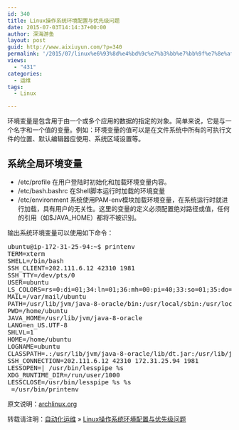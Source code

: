 ```yaml
---
id: 340
title: Linux操作系统环境配置与优先级问题
date: 2015-07-03T14:14:37+00:00
author: 深海游鱼
layout: post
guid: http://www.aixiuyun.com/?p=340
permalink: '/2015/07/linux%e6%93%8d%e4%bd%9c%e7%b3%bb%e7%bb%9f%e7%8e%af%e5%a2%83%e9%85%8d%e7%bd%ae%e4%b8%8e%e4%bc%98%e5%85%88%e7%ba%a7%e9%97%ae%e9%a2%98.html'
views:
  - "431"
categories:
  - 运维
tags:
  - Linux

---
```

环境变量是包含用于由一个或多个应用的​​数据的指定的对象。简单来说，它是与一个名字和一个值的变量。例如：环境变量的值可以是在文件系统中所有的可执行文件的位置、默认编辑器应使用、系统区域设置等。

## 系统全局环境变量

  * /etc/profile 在用户登陆时初始化和加载环境变量内容。
  * /etc/bash.bashrc 在Shell脚本运行时加载的环境变量
  * /etc/environment 系统使用PAM-env模块加载环境变量，在系统运行时就进行加载，具有用户的无关性。这里的变量的定义必须配置绝对路径或值，任何的引用（如$JAVA_HOME）都将不被识别。

输出系统环境变量可以使用如下命令：

<pre class="prettyprint linenums">ubuntu@ip-172-31-25-94:~$ printenv 
TERM=xterm
SHELL=/bin/bash
SSH_CLIENT=202.111.6.12 42310 1981
SSH_TTY=/dev/pts/0
USER=ubuntu
LS_COLORS=rs=0:di=01;34:ln=01;36:mh=00:pi=40;33:so=01;35:do=01;35:bd=40;33;01:cd=40;33;01:or=40;31;01:su=37;41:sg=30;43:ca=30;41:tw=30;42:ow=34;42:st=37;44:ex=01;32:*.tar=01;31:*.tgz=01;31:*.arj=01;31:*.taz=01;31:*.lzh=01;31:*.lzma=01;31:*.tlz=01;31:*.txz=01;31:*.zip=01;31:*.z=01;31:*.Z=01;31:*.dz=01;31:*.gz=01;31:*.lz=01;31:*.xz=01;31:*.bz2=01;31:*.bz=01;31:*.tbz=01;31:*.tbz2=01;31:*.tz=01;31:*.deb=01;31:*.rpm=01;31:*.jar=01;31:*.war=01;31:*.ear=01;31:*.sar=01;31:*.rar=01;31:*.ace=01;31:*.zoo=01;31:*.cpio=01;31:*.7z=01;31:*.rz=01;31:*.jpg=01;35:*.jpeg=01;35:*.gif=01;35:*.bmp=01;35:*.pbm=01;35:*.pgm=01;35:*.ppm=01;35:*.tga=01;35:*.xbm=01;35:*.xpm=01;35:*.tif=01;35:*.tiff=01;35:*.png=01;35:*.svg=01;35:*.svgz=01;35:*.mng=01;35:*.pcx=01;35:*.mov=01;35:*.mpg=01;35:*.mpeg=01;35:*.m2v=01;35:*.mkv=01;35:*.webm=01;35:*.ogm=01;35:*.mp4=01;35:*.m4v=01;35:*.mp4v=01;35:*.vob=01;35:*.qt=01;35:*.nuv=01;35:*.wmv=01;35:*.asf=01;35:*.rm=01;35:*.rmvb=01;35:*.flc=01;35:*.avi=01;35:*.fli=01;35:*.flv=01;35:*.gl=01;35:*.dl=01;35:*.xcf=01;35:*.xwd=01;35:*.yuv=01;35:*.cgm=01;35:*.emf=01;35:*.axv=01;35:*.anx=01;35:*.ogv=01;35:*.ogx=01;35:*.aac=00;36:*.au=00;36:*.flac=00;36:*.mid=00;36:*.midi=00;36:*.mka=00;36:*.mp3=00;36:*.mpc=00;36:*.ogg=00;36:*.ra=00;36:*.wav=00;36:*.axa=00;36:*.oga=00;36:*.spx=00;36:*.xspf=00;36:
MAIL=/var/mail/ubuntu
PATH=/usr/lib/jvm/java-8-oracle/bin:/usr/local/sbin:/usr/local/bin:/usr/sbin:/usr/bin:/sbin:/bin:/usr/games:/usr/local/games
PWD=/home/ubuntu
JAVA_HOME=/usr/lib/jvm/java-8-oracle
LANG=en_US.UTF-8
SHLVL=1
HOME=/home/ubuntu
LOGNAME=ubuntu
CLASSPATH=.:/usr/lib/jvm/java-8-oracle/lib/dt.jar:/usr/lib/jvm/java-8-oracle/lib/tools.jar
SSH_CONNECTION=202.111.6.12 42310 172.31.25.94 1981
LESSOPEN=| /usr/bin/lesspipe %s
XDG_RUNTIME_DIR=/run/user/1000
LESSCLOSE=/usr/bin/lesspipe %s %s
_=/usr/bin/printenv
</pre>

原文说明：<a href="https://wiki.archlinux.org/index.php/Environment_variables" target="_blank">archlinux.org</a>

转载请注明：[自动化运维](http://www.wanglijie.cn) &raquo; [Linux操作系统环境配置与优先级问题](http://www.wanglijie.cn/2015/07/linux%e6%93%8d%e4%bd%9c%e7%b3%bb%e7%bb%9f%e7%8e%af%e5%a2%83%e9%85%8d%e7%bd%ae%e4%b8%8e%e4%bc%98%e5%85%88%e7%ba%a7%e9%97%ae%e9%a2%98.html)